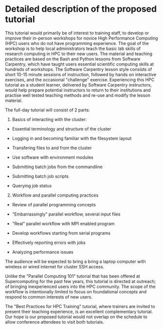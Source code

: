 
# Detailed description of the proposed tutorial

This tutorial would primarily be of interest to training staff,
to develop or improve their in-person workshops for novice
High Performance Computing (HPC) users
who do not have programming experience.
The goal of the workshop is to help local administrators
teach the basic lab skills of research computing in HPC
to their new users.
The material and teaching practices are based on the
Bash and Python lessons from Software Carpentry,
which have taught users essential scientific computing skills
at hundreds of workshops.
The Software Carpentry lesson style consists of
short 10-15 minute sessions of instruction,
followed by hands on interactive exercises,
and the occasional "challenge" exercise.
Experiencing this HPC tutorial as a student learner,
delivered by Software Carpentry instructors,
would help prepare potential instructors
to return to their institutions and practise well tested teaching methods
and re-use and modify the lesson material.

The full-day tutorial will consist of 2 parts:

1. Basics of interacting with the cluster:

  - Essential terminology and structure of the cluster

  - Logging in and becoming familiar with the filesystem layout

  - Transfering files to and from the cluster

  - Use software with environment modules

  - Submitting batch jobs from the commandline

  - Submitting batch job scripts

  - Querying job status

2. Workflow and parallel computing practices

  - Review of parallel programming concepts

  - "Embarrassingly" parallel workflow, several input files

  - "Real" parallel workflow with MPI enabled program

  - Develop workflows starting from serial programs

  - Effectively reporting errors with jobs

  - Analyzing performance issues

The audience will be expected to bring a bring a laptop computer
with wireless or wired internet for cluster SSH access.

Unlike the "Parallel Computing 101" tutorial that has been offered
at Supercomputing for the past few years,
this tutorial is directed at outreach;
of bringing inexperienced users into the HPC community.
The scope of the workflow is intentionally limited to focus on
foundational concepts and respond to common interests of new users.

The "Best Practices for HPC Training" tutorial,
where trainers are invited to present their teaching experience,
is an excellent complementary tutorial.
Our hope is our proposed tutorial would not overlap on the schedule
to allow conference attendees to visit both tutorials.
